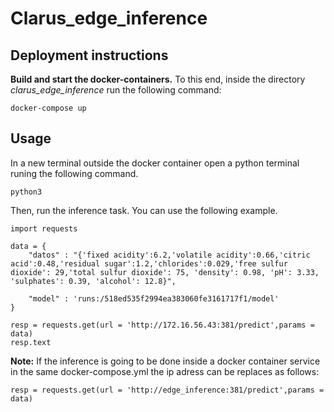 # Clarus_edge_inference

## Deployment instructions

**Build and start the docker-containers.** To this end, inside the directory *clarus_edge_inference* run the following command:

```
docker-compose up
```

## Usage

In a new terminal outside the docker container open a python terminal runing the following command. 

```
python3
```

Then, run the inference task. You can use the following example.

```
import requests

data = {
    "datos" : "{'fixed acidity':6.2,'volatile acidity':0.66,'citric acid':0.48,'residual sugar':1.2,'chlorides':0.029,'free sulfur dioxide': 29,'total sulfur dioxide': 75, 'density': 0.98, 'pH': 3.33, 'sulphates': 0.39, 'alcohol': 12.8}",

    "model" : 'runs:/518ed535f2994ea383060fe3161717f1/model'
}

resp = requests.get(url = 'http://172.16.56.43:381/predict',params = data)
resp.text
```

**Note:** If the inference is going to be done inside a docker container service in the same docker-compose.yml the ip adress can be replaces as follows:

```
resp = requests.get(url = 'http://edge_inference:381/predict',params = data)
```